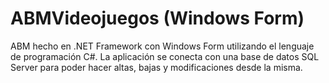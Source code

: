 ﻿# ABMVideojuegos (Windows Form)
ABM hecho en .NET Framework con Windows Form utilizando el lenguaje de programación C#. La aplicación se conecta con una base de datos SQL Server para poder hacer altas, bajas y modificaciones desde la misma.